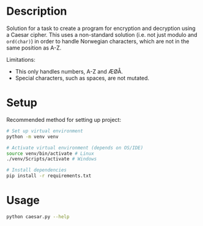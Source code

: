 # Description

Solution for a task to create a program for encryption and decryption using a Caesar cipher.
This uses a non-standard solution (i.e. not just modulo and `ord(char)`) in order to handle Norwegian characters, which are not in the same position as A-Z.

Limitations:

- This only handles numbers, A-Z and ÆØÅ.
- Special characters, such as spaces, are not mutated.

# Setup

Recommended method for setting up project:

```bash
# Set up virtual environment
python -m venv venv

# Activate virtual environment (depends on OS/IDE)
source venv/bin/activate # Linux
./venv/Scripts/activate # Windows

# Install dependencies
pip install -r requirements.txt
```

# Usage

```bash
python caesar.py --help
```
